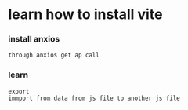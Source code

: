 #  learn how to install vite 

### install anxios 

    through anxios get ap call 

### learn 

    export 
    immport from data from js file to another js file 